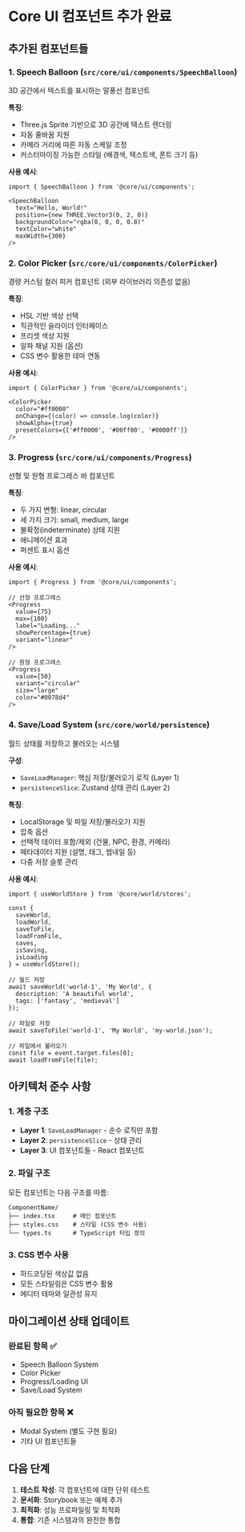 # Core UI 컴포넌트 추가 완료

## 추가된 컴포넌트들

### 1. Speech Balloon (`src/core/ui/components/SpeechBalloon`)
3D 공간에서 텍스트를 표시하는 말풍선 컴포넌트

**특징**:
- Three.js Sprite 기반으로 3D 공간에 텍스트 렌더링
- 자동 줄바꿈 지원
- 카메라 거리에 따른 자동 스케일 조정
- 커스터마이징 가능한 스타일 (배경색, 텍스트색, 폰트 크기 등)

**사용 예시**:
```tsx
import { SpeechBalloon } from '@core/ui/components';

<SpeechBalloon
  text="Hello, World!"
  position={new THREE.Vector3(0, 2, 0)}
  backgroundColor="rgba(0, 0, 0, 0.8)"
  textColor="white"
  maxWidth={300}
/>
```

### 2. Color Picker (`src/core/ui/components/ColorPicker`)
경량 커스텀 컬러 피커 컴포넌트 (외부 라이브러리 의존성 없음)

**특징**:
- HSL 기반 색상 선택
- 직관적인 슬라이더 인터페이스
- 프리셋 색상 지원
- 알파 채널 지원 (옵션)
- CSS 변수 활용한 테마 연동

**사용 예시**:
```tsx
import { ColorPicker } from '@core/ui/components';

<ColorPicker
  color="#ff0000"
  onChange={(color) => console.log(color)}
  showAlpha={true}
  presetColors={['#ff0000', '#00ff00', '#0000ff']}
/>
```

### 3. Progress (`src/core/ui/components/Progress`)
선형 및 원형 프로그레스 바 컴포넌트

**특징**:
- 두 가지 변형: linear, circular
- 세 가지 크기: small, medium, large
- 불확정(indeterminate) 상태 지원
- 애니메이션 효과
- 퍼센트 표시 옵션

**사용 예시**:
```tsx
import { Progress } from '@core/ui/components';

// 선형 프로그레스
<Progress
  value={75}
  max={100}
  label="Loading..."
  showPercentage={true}
  variant="linear"
/>

// 원형 프로그레스
<Progress
  value={50}
  variant="circular"
  size="large"
  color="#0078d4"
/>
```

### 4. Save/Load System (`src/core/world/persistence`)
월드 상태를 저장하고 불러오는 시스템

**구성**:
- `SaveLoadManager`: 핵심 저장/불러오기 로직 (Layer 1)
- `persistenceSlice`: Zustand 상태 관리 (Layer 2)

**특징**:
- LocalStorage 및 파일 저장/불러오기 지원
- 압축 옵션
- 선택적 데이터 포함/제외 (건물, NPC, 환경, 카메라)
- 메타데이터 지원 (설명, 태그, 썸네일 등)
- 다중 저장 슬롯 관리

**사용 예시**:
```tsx
import { useWorldStore } from '@core/world/stores';

const { 
  saveWorld, 
  loadWorld, 
  saveToFile, 
  loadFromFile,
  saves,
  isSaving,
  isLoading 
} = useWorldStore();

// 월드 저장
await saveWorld('world-1', 'My World', {
  description: 'A beautiful world',
  tags: ['fantasy', 'medieval']
});

// 파일로 저장
await saveToFile('world-1', 'My World', 'my-world.json');

// 파일에서 불러오기
const file = event.target.files[0];
await loadFromFile(file);
```

## 아키텍처 준수 사항

### 1. 계층 구조
- **Layer 1**: `SaveLoadManager` - 순수 로직만 포함
- **Layer 2**: `persistenceSlice` - 상태 관리
- **Layer 3**: UI 컴포넌트들 - React 컴포넌트

### 2. 파일 구조
모든 컴포넌트는 다음 구조를 따름:
```
ComponentName/
├── index.tsx     # 메인 컴포넌트
├── styles.css    # 스타일 (CSS 변수 사용)
└── types.ts      # TypeScript 타입 정의
```

### 3. CSS 변수 사용
- 하드코딩된 색상값 없음
- 모든 스타일링은 CSS 변수 활용
- 에디터 테마와 일관성 유지

## 마이그레이션 상태 업데이트

### 완료된 항목 ✅
- Speech Balloon System
- Color Picker
- Progress/Loading UI  
- Save/Load System

### 아직 필요한 항목 ❌
- Modal System (별도 구현 필요)
- 기타 UI 컴포넌트들

## 다음 단계

1. **테스트 작성**: 각 컴포넌트에 대한 단위 테스트
2. **문서화**: Storybook 또는 예제 추가
3. **최적화**: 성능 프로파일링 및 최적화
4. **통합**: 기존 시스템과의 완전한 통합 